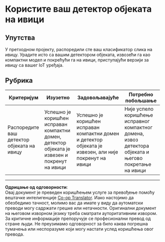 <!--
CO_OP_TRANSLATOR_METADATA:
{
  "original_hash": "3cf7783991ec0ee4f6041223924894c7",
  "translation_date": "2025-08-28T14:31:15+00:00",
  "source_file": "5-retail/lessons/2-check-stock-device/assignment.md",
  "language_code": "sr"
}
-->
# Користите ваш детектор објеката на ивици

## Упутства

У претходном пројекту, распоредили сте ваш класификатор слика на ивицу. Урадите исто са вашим детектором објеката, извозећи га као компактни модел и покрећући га на ивици, приступајући верзији за ивицу са вашег IoT уређаја.

## Рубрика

| Критеријум | Изузетно | Задовољавајуће | Потребно побољшање |
| ---------- | -------- | -------------- | ------------------ |
| Распоредите ваш детектор објеката на ивицу | Успешно је коришћен исправан компактни домен, детектор објеката је извезен и покренут на ивици | Успешно је коришћен исправан компактни домен и детектор објеката је извезен, али није покренут на ивици | Није успело коришћење исправног компактног домена, извоз детектора објеката и његово покретање на ивици |

---

**Одрицање од одговорности**:  
Овај документ је преведен коришћењем услуге за превођење помоћу вештачке интелигенције [Co-op Translator](https://github.com/Azure/co-op-translator). Иако настојимо да обезбедимо тачност, молимо вас да имате у виду да аутоматски преводи могу садржати грешке или нетачности. Оригинални документ на његовом изворном језику треба сматрати ауторитативним извором. За критичне информације препоручује се професионални превод од стране људи. Не преузимамо одговорност за било каква погрешна тумачења или неспоразуме који могу настати услед коришћења овог превода.